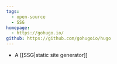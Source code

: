 ```yaml
---
tags:
  - open-source
  - SSG
homepage:
  - https://gohugo.io/
github: https://github.com/gohugoio/hugo
---
```

- A [[SSG|static site generator]]